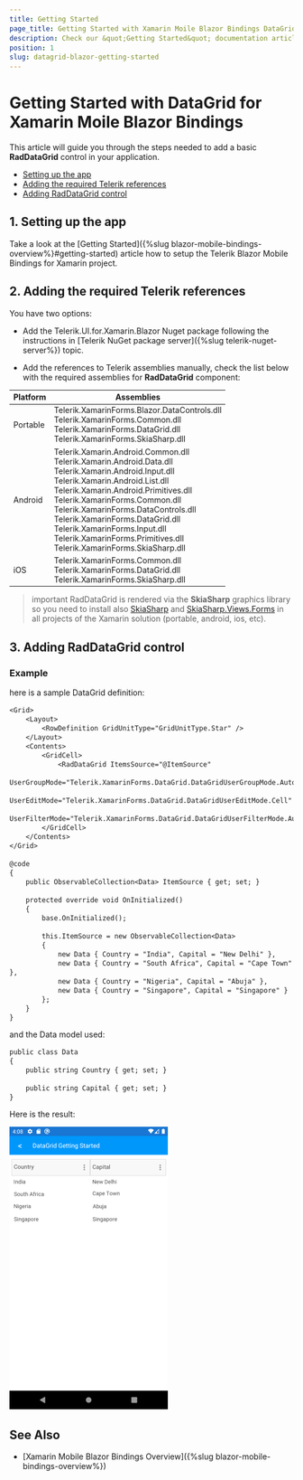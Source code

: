 ```yaml
---
title: Getting Started
page_title: Getting Started with Xamarin Moile Blazor Bindings DataGrid Control
description: Check our &quot;Getting Started&quot; documentation article for Telerik DataGrid for for Xamarin Moile Blazor Bindings
position: 1
slug: datagrid-blazor-getting-started
---
```


# Getting Started with DataGrid for Xamarin Moile Blazor Bindings

This article will guide you through the steps needed to add a basic **RadDataGrid** control in your application.

* [Setting up the app](#1-setting-up-the-app)
* [Adding the required Telerik references](#2-adding-the-required-telerik-references)
* [Adding RadDataGrid control](#3-adding-raddatagrid-control)

## 1. Setting up the app

Take a look at the [Getting Started]({%slug blazor-mobile-bindings-overview%}#getting-started) article how to setup the Telerik Blazor Mobile Bindings for Xamarin project.

## 2. Adding the required Telerik references

You have two options:

* Add the Telerik.UI.for.Xamarin.Blazor Nuget package following the instructions in [Telerik NuGet package server]({%slug telerik-nuget-server%}) topic.

* Add the references to Telerik assemblies manually, check the list below with the required assemblies for **RadDataGrid** component:

| Platform | Assemblies |
| -------- | ---------- |
| Portable | Telerik.XamarinForms.Blazor.DataControls.dll<br/>Telerik.XamarinForms.Common.dll<br/>Telerik.XamarinForms.DataGrid.dll<br/>Telerik.XamarinForms.SkiaSharp.dll |
| Android  | Telerik.Xamarin.Android.Common.dll<br/>Telerik.Xamarin.Android.Data.dll<br/>Telerik.Xamarin.Android.Input.dll<br />Telerik.Xamarin.Android.List.dll<br />Telerik.Xamarin.Android.Primitives.dll<br />Telerik.XamarinForms.Common.dll<br />Telerik.XamarinForms.DataControls.dll<br />Telerik.XamarinForms.DataGrid.dll<br />Telerik.XamarinForms.Input.dll<br />Telerik.XamarinForms.Primitives.dll<br />Telerik.XamarinForms.SkiaSharp.dll |
| iOS      | Telerik.XamarinForms.Common.dll<br/>Telerik.XamarinForms.DataGrid.dll<br/>Telerik.XamarinForms.SkiaSharp.dll |

>important RadDataGrid is rendered via the **SkiaSharp** graphics library so you need to install also [SkiaSharp](https://www.nuget.org/packages/SkiaSharp/) and [SkiaSharp.Views.Forms](https://www.nuget.org/packages/SkiaSharp.Views.Forms) in all projects of the Xamarin solution (portable, android, ios, etc). 

## 3. Adding RadDataGrid control

### Example

here is a sample DataGrid definition:

```
<Grid>
    <Layout>
        <RowDefinition GridUnitType="GridUnitType.Star" />
    </Layout>
    <Contents>
        <GridCell>
            <RadDataGrid ItemsSource="@ItemSource"
                         UserGroupMode="Telerik.XamarinForms.DataGrid.DataGridUserGroupMode.Auto"
                         UserEditMode="Telerik.XamarinForms.DataGrid.DataGridUserEditMode.Cell"
                         UserFilterMode="Telerik.XamarinForms.DataGrid.DataGridUserFilterMode.Auto"/>
        </GridCell>
    </Contents>
</Grid>

@code 
{
    public ObservableCollection<Data> ItemSource { get; set; }

    protected override void OnInitialized()
    {
        base.OnInitialized();

        this.ItemSource = new ObservableCollection<Data>
        {
            new Data { Country = "India", Capital = "New Delhi" },
            new Data { Country = "South Africa", Capital = "Cape Town" },
            new Data { Country = "Nigeria", Capital = "Abuja" },
            new Data { Country = "Singapore", Capital = "Singapore" }
        };
    }
}
```

and the Data model used:

```
public class Data
{
    public string Country { get; set; }

    public string Capital { get; set; }
}
```

Here is the result:

![datagrid-itemssource](images/datagrid-getting-started.png)

## See Also

- [Xamarin Mobile Blazor Bindings Overview]({%slug blazor-mobile-bindings-overview%})
